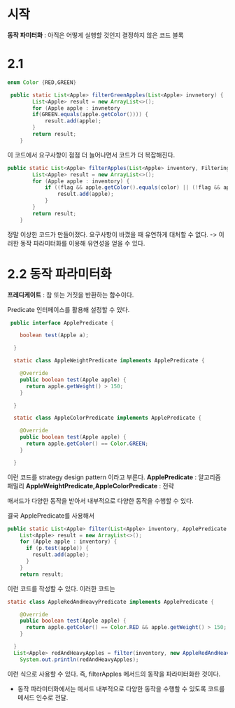 # 시작

**동작 파미터화** : 아직은 어떻게 실행할 것인지 결정하지 않은 코드 블록


# 2.1

~~~java
enum Color {RED,GREEN}

 public static List<Apple> filterGreenApples(List<Apple> invnetory) {
        List<Apple> result = new ArrayList<>();
        for (Apple apple : invnetory
        if(GREEN.equals(apple.getColor()))) {
            result.add(apple);
        }
        return result;
    }
~~~

이 코드에서 요구사항이 점점 더 늘어나면서 코드가 더 복잡해진다.

~~~java
public static List<Apple> filterApples(List<Apple> inventory, FilteringApples.Color color, int weight, boolean flag) {
        List<Apple> result = new ArrayList<>();
        for (Apple apple : inventory) {
            if ((flag && apple.getColor().equals(color) || (!flag && apple.getWeight() > weight))) {
                result.add(apple);
            }
        }
        return result;
    }
~~~
정말 이상한 코드가 만들어졌다.
요구사항이 바꼈을 때 유연하게 대처할 수 없다. -> 이러한 동작 파라미터화를 이용해 유연성을 얻을 수 있다.


# 2.2 동작 파라미터화

**프레디케이트** : 참 또는 거짓을 반환하는 함수이다.

Predicate 인터페이스를 활용해 설정할 수 있다.

~~~java
 public interface ApplePredicate {

    boolean test(Apple a);

  }

  static class AppleWeightPredicate implements ApplePredicate {

    @Override
    public boolean test(Apple apple) {
      return apple.getWeight() > 150;
    }

  }

  static class AppleColorPredicate implements ApplePredicate {

    @Override
    public boolean test(Apple apple) {
      return apple.getColor() == Color.GREEN;
    }

  }
~~~

이런 코드를 strategy design pattern 이라고 부른다.
**ApplePredicate** : 알고리즘 패밀리
**AppleWeightPredicate,AppleColorPredicate** : 전략

매서드가 다양한 동작을 받아서 내부적으로 다양한 동작을 수행할 수 있다.

결국 ApplePredicate를 사용해서 
~~~java
public static List<Apple> filter(List<Apple> inventory, ApplePredicate p) {
    List<Apple> result = new ArrayList<>();
    for (Apple apple : inventory) {
      if (p.test(apple)) {
        result.add(apple);
      }
    }
    return result;
~~~ 
이런 코드를 작성할 수 있다.
이러한 코드는
~~~java
static class AppleRedAndHeavyPredicate implements ApplePredicate {

    @Override
    public boolean test(Apple apple) {
      return apple.getColor() == Color.RED && apple.getWeight() > 150;
    }

  }
  List<Apple> redAndHeavyApples = filter(inventory, new AppleRedAndHeavyPredicate());
    System.out.println(redAndHeavyApples);
~~~
이런 식으로 사용할 수 있다. 즉, filterApples 메서드의 동작을 파라미터화한 것이다.

* 동작 파라미터화에서는 메서드 내부적으로 다양한 동작을 수행할 수 있도록 코드를 메서드 인수로 전달.
